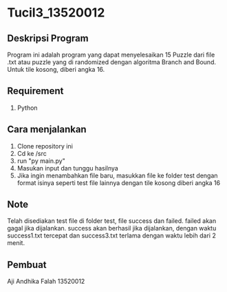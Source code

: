 # Tucil3_13520012

## Deskripsi Program
Program ini adalah program yang dapat menyelesaikan 15 Puzzle dari file .txt
atau puzzle yang di randomized dengan algoritma Branch and Bound. Untuk tile
kosong, diberi angka 16.

## Requirement
1. Python

## Cara menjalankan
1. Clone repository ini
2. Cd ke /src
3. run "py main.py"
4. Masukan input dan tunggu hasilnya
5. Jika ingin menambahkan file baru, masukkan file ke folder test dengan format isinya seperti test file lainnya dengan tile kosong diberi angka 16

## Note
Telah disediakan test file di folder test, file success dan failed.
failed akan gagal jika dijalankan.
success akan berhasil jika dijalankan, dengan waktu success1.txt tercepat dan success3.txt terlama dengan waktu lebih dari 2 menit.

## Pembuat
Aji Andhika Falah   13520012